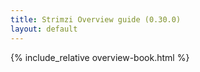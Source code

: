 ```yaml
---
title: Strimzi Overview guide (0.30.0)
layout: default
---
```


{% include_relative overview-book.html %}
